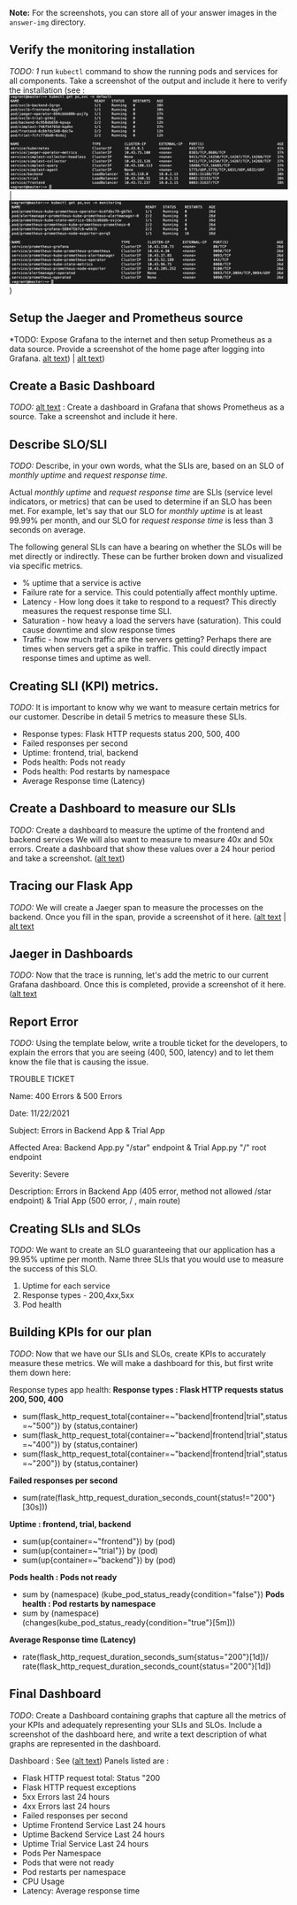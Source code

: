 **Note:** For the screenshots, you can store all of your answer images in the `answer-img` directory.

## Verify the monitoring installation

*TODO: 1* run `kubectl` command to show the running pods and services for all components. Take a screenshot of the output and include it here to verify the installation (see : ![alt text](/answer-img/1a_pods_services_default_ns.png) | ![alt text](/answer-img/1b_pods_services_monitoring_ns.png))

## Setup the Jaeger and Prometheus source
*TODO: Expose Grafana to the internet and then setup Prometheus as a data source. Provide a screenshot of the home page after logging into Grafana. [alt text](answer-img/2a_grafana_prometheus_datasource.png)) | [alt text](answer-img/grafana_home_screen.png)) 

## Create a Basic Dashboard
*TODO:* [alt text](answer-img/3_basic_dashboard_showing_prometheus.png) : Create a dashboard in Grafana that shows Prometheus as a source. Take a screenshot and include it here.

## Describe SLO/SLI
*TODO:* Describe, in your own words, what the SLIs are, based on an SLO of *monthly uptime* and *request response time*.

Actual *monthly uptime* and *request response time* are SLIs (service level indicators, or metrics) that can be used to determine if an SLO has been met. For example, let's say that our SLO for *monthly uptime* is at least 99.99% per month, and our SLO for *request response time* is less than 3 seconds on average.

The following general SLIs can have a bearing on whether the SLOs will be met directly or indirectly. These can be further broken down and visualized via specific metrics. 
- % uptime that a service is active
- Failure rate for a service. This could potentially affect monthly uptime.
- Latency - How long does it take to respond to a request? This directly measures the request response time SLI.
- Saturation - how heavy a load the servers have (saturation). This could cause downtime and slow response times
- Traffic - how much traffic are the servers getting? Perhaps there are times when servers get a spike in traffic. This could directly impact response times and uptime as well.


## Creating SLI (KPI) metrics.
*TODO:* It is important to know why we want to measure certain metrics for our customer. Describe in detail 5 metrics to measure these SLIs.
- Response types: Flask HTTP requests status 200, 500, 400
- Failed responses per second
- Uptime: frontend, trial, backend
- Pods health: Pods not ready
- Pods health: Pod restarts by namespace
- Average Response time (Latency)

## Create a Dashboard to measure our SLIs
*TODO:* Create a dashboard to measure the uptime of the frontend and backend services We will also want to measure to measure 40x and 50x errors. Create a dashboard that show these values over a 24 hour period and take a screenshot. ([alt text](answer-img/4_Uptime_4xx_5xx_errors_24h))

## Tracing our Flask App
*TODO:*  We will create a Jaeger span to measure the processes on the backend. Once you fill in the span, provide a screenshot of it here.
([alt text](answer-img/5_JaegerTraceScreenshot_backend.png) | [alt text](answer-img/5_JaegerTraceCode.png)

## Jaeger in Dashboards
*TODO:* Now that the trace is running, let's add the metric to our current Grafana dashboard. Once this is completed, provide a screenshot of it here. ([alt text](answer-img/6_Jaeger_In_Dashboard.png)


## Report Error
*TODO:* Using the template below, write a trouble ticket for the developers, to explain the errors that you are seeing (400, 500, latency) and to let them know the file that is causing the issue.

TROUBLE TICKET

Name: 400 Errors & 500 Errors

Date: 11/22/2021

Subject: Errors in Backend App & Trial App

Affected Area: Backend App.py "/star" endpoint & Trial App.py "/" root endpoint

Severity: Severe

Description:  Errors in Backend App (405 error, method not allowed /star endpoint) & Trial App (500 error, / , main route)


## Creating SLIs and SLOs
*TODO:* We want to create an SLO guaranteeing that our application has a 99.95% uptime per month. Name three SLIs that you would use to measure the success of this SLO.
1. Uptime for each service
2. Response types - 200,4xx,5xx
3. Pod health


## Building KPIs for our plan

*TODO*: Now that we have our SLIs and SLOs, create KPIs to accurately measure these metrics. We will make a dashboard for this, but first write them down here:

Response types app health:
**Response types : Flask HTTP requests status 200, 500, 400**
- sum(flask_http_request_total{container=~"backend|frontend|trial",status=~"500"}) by (status,container)
- sum(flask_http_request_total{container=~"backend|frontend|trial",status=~"400"}) by (status,container)
- sum(flask_http_request_total{container=~"backend|frontend|trial",status=~"200"}) by (status,container)

**Failed responses per second**
- sum(rate(flask_http_request_duration_seconds_count{status!="200"}[30s]))

**Uptime : frontend, trial, backend**
- sum(up{container=~"frontend"}) by (pod)
- sum(up{container=~"trial"}) by (pod)
- sum(up{container=~"backend"}) by (pod)

**Pods health : Pods not ready**
- sum by (namespace) (kube_pod_status_ready{condition="false"})
**Pods health : Pod restarts by namespace**
- sum by (namespace)(changes(kube_pod_status_ready{condition="true"}[5m]))

**Average Response time (Latency)**
- rate(flask_http_request_duration_seconds_sum{status="200"}[1d])/
rate(flask_http_request_duration_seconds_count{status="200"}[1d])

## Final Dashboard
*TODO*: Create a Dashboard containing graphs that capture all the metrics of your KPIs and adequately representing your SLIs and SLOs. Include a screenshot of the dashboard here, and write a text description of what graphs are represented in the dashboard.  

Dashboard : See ([alt text](answer-img/7_FinalDashboard.png))
Panels listed are :
- Flask HTTP request total: Status "200
- Flask HTTP request exceptions
- 5xx Errors last 24 hours
- 4xx Errors last 24 hours
- Failed responses per second
- Uptime Frontend Service Last 24 hours
- Uptime Backend Service Last 24 hours
- Uptime Trial Service Last 24 hours
- Pods Per Namespace
- Pods that were not ready
- Pod restarts per namespace
- CPU Usage
- Latency: Average response time